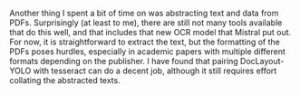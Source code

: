 Another thing I spent a bit of time on was abstracting text and data from PDFs. Surprisingly (at least to me), there are still not many tools available that do this well, and that includes that new OCR model that Mistral put out. For now, it is straightforward to extract the text, but the formatting of the PDFs poses hurdles, especially in academic papers with multiple different formats depending on the publisher. I have found that pairing DocLayout-YOLO with tesseract can do a decent job, although it still requires effort collating the abstracted texts. 
